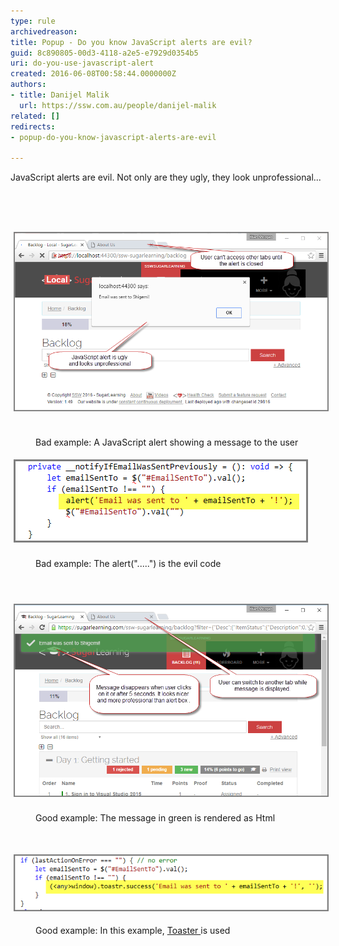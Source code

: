 ```yaml
---
type: rule
archivedreason: 
title: Popup - Do you know JavaScript alerts are evil?
guid: 8c890805-00d3-4118-a2e5-e7929d0354b5
uri: do-you-use-javascript-alert
created: 2016-06-08T00:58:44.0000000Z
authors:
- title: Danijel Malik
  url: https://ssw.com.au/people/danijel-malik
related: []
redirects:
- popup-do-you-know-javascript-alerts-are-evil

---
```



​​​​​JavaScript alerts are evil. Not only are they ugly, they look unprofessional...<br>
<br><excerpt class='endintro'></excerpt><br>
<p><span style="font-size:10.8px;"><span style="font-size:10.8pt;display:none;"></span><br></span></p><p><span style="font-size:14.4px;line-height:23.04px;"><img src="JS_Alert.png" alt="" style="margin:0px 5px;width:808px;" /></span> <span style="color:#555555;font-size:0.9rem;font-weight:bold;line-height:1.5em;"> </span></p><dd class="ssw15-rteElement-FigureBad">B​​​ad example: A JavaScript alert showing a message to the user</dd><p><span style="font-size:14.4px;line-height:23.04px;"> </span></p><p><span style="font-size:14.4px;line-height:23.04px;"><img src="JSAlert_Code.png" alt="JSAlert_Code.png" style="margin:5px;" /><br></span></p><dd class="ssw15-rteElement-FigureBad">Bad example: The alert(".....") is the evil code<br></dd><p><span style="font-size:14.4px;line-height:23.04px;"><br></span></p><p><span style="font-size:14.4px;line-height:23.04px;"><img src="Toastr_Alert.png" alt="" style="margin:5px;width:808px;" /><br></span></p><dd class="ssw15-rteElement-FigureGood">Good example: The message in green is rendered as Html</dd><p class="ssw15-rteElement-P"><br></p><p class="ssw15-rteElement-P"><img src="JS_Alert_2.png" alt="JS_Alert_2.png" style="margin:5px;" /><br></p><dd class="ssw15-rteElement-FigureGood">Good example: In this example, <a href="https://github.com/CodeSeven/toastr">Toaster </a>is used</dd><p class="ssw15-rteElement-P"><br></p>


